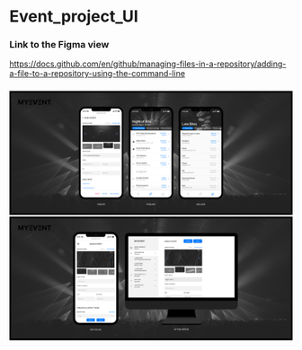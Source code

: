# Event_project_UI

### Link to the Figma view

https://docs.github.com/en/github/managing-files-in-a-repository/adding-a-file-to-a-repository-using-the-command-line

### 

<img src="images/MYEVENT.png" width='800'>
<img src="images/RESPONSIVE_ADMIN_TOOL.png" width='800'>

